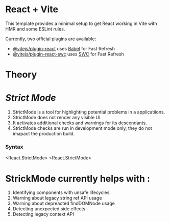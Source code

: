 # React + Vite

This template provides a minimal setup to get React working in Vite with HMR and some ESLint rules.

Currently, two official plugins are available:

- [@vitejs/plugin-react](https://github.com/vitejs/vite-plugin-react/blob/main/packages/plugin-react/README.md) uses [Babel](https://babeljs.io/) for Fast Refresh
- [@vitejs/plugin-react-swc](https://github.com/vitejs/vite-plugin-react-swc) uses [SWC](https://swc.rs/) for Fast Refresh


# Theory

# _Strict Mode_

1. StrictMode is a tool for highlighting potential problems in a applicatiions.
2. StrictMode does not render any visible UI.
3. It activates additional checks and warnings for its descendants.
3. StrictMode checks are run in development mode only, they do not imapact the production build.

<h3> Syntax </h3>

<React.StrictMode>
 <App/>
<React.StrictMode>
<br>

# StrickMode currently helps with : 

1. Identifying components with unsafe lifecycles
2. Warning about legacy string ref API usage
3. Warning about depreacted findDOMNode usage
4. Detecting unexpected side effects
5. Detecting legacy context API 
